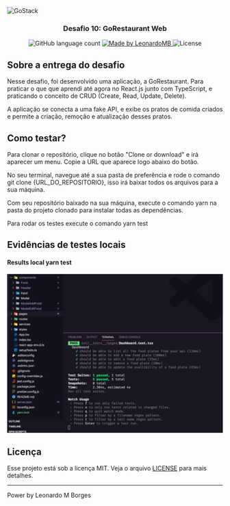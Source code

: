 <img alt="GoStack" src="https://storage.googleapis.com/golden-wind/bootcamp-gostack/header-desafios.png" />

<h3 align="center">
  Desafio 10: GoRestaurant Web
</h3>

<p align="center">
  <img alt="GitHub language count" src="https://img.shields.io/github/languages/count/leonardomb/desafio-10-GoRestaurant-Web?color=%2304D361">

  <a href="https://github.com/leonardomb">
    <img alt="Made by LeonardoMB" src="https://img.shields.io/badge/made%20by-LeonardoMB-%2304D361">
  </a>

  <img alt="License" src="https://img.shields.io/badge/license-MIT-%2304D361">
</p>

## Sobre a entrega do desafio

Nesse desafio, foi desenvolvido uma aplicação, a GoRestaurant. Para praticar o que que aprendi até agora no React.js junto com TypeScript, e praticando o conceito de CRUD (Create, Read, Update, Delete).

A aplicação se conecta a uma fake API, e exibe os pratos de comida criados e permite a criação, remoção e atualização desses pratos.


## Como testar?

Para clonar o repositório, clique no botão "Clone or download" e irá aparecer um menu. Copie a URL que aparece logo abaixo do botão.

No seu terminal, navegue até a sua pasta de preferência e rode o comando git clone {URL_DO_REPOSITORIO}, isso irá baixar todos os arquivos para a sua máquina.

Com seu repositório baixado na sua máquina, execute o comando yarn na pasta do projeto clonado para instalar todas as dependências.

Para rodar os testes execute o comando yarn test

## Evidências de testes locais

<h4>Results local yarn test</h4>
<p align="center">
  <img src="./images/01-yarn-teste.png">
</p>

## Licença

Esse projeto está sob a licença MIT. Veja o arquivo [LICENSE](LICENSE) para mais detalhes.

---

Power by Leonardo M Borges
